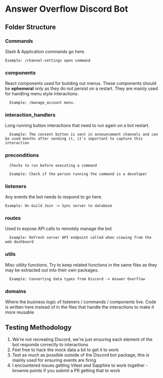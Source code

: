 # Answer Overflow Discord Bot

## Folder Structure

### Commands

Slash & Application commands go here.

    Example: /channel-settings open command

### components

React components used for building out menus. These components should be **ephemeral** only as they do not persist on a restart. They are mainly used for handling menu style interactions.

      Example: /manage_account menu.

### interaction_handlers

Long running button interactions that need to run again on a bot restart.

      Example: The consent button is sent in announcement channels and can be used months after sending it, it's important to capture this interaction

### preconditions

      Checks to run before executing a command

      Example: Check if the person running the command is a developer

### listeners

Any events the bot needs to respond to go here.

    Example: On Guild Join -> Sync server to database

### routes

Used to expose API calls to remotely manage the bot

      Example: Refresh server API endpoint called when viewing from the web dashboard

### utils

Misc utility functions. Try to keep related functions in the same files as they may be extracted out into their own packages.

      Example: Converting data types from Discord -> Answer Overflow

### domains

Where the business logic of listeners / commands / components live. Code is written here instead of in the files that handle the interactions to make it more reusable

## Testing Methodology

1. We're not recreating Discord, we're just ensuring each element of the bot responds correctly to interactions
2. Feel free to hack the mock data a bit to get it to work
3. Test as much as possible outside of the Discord bot package, this is mainly used for ensuring events are firing
4. I encountered issues getting Vitest and Sapphire to work together - brownie points if you submit a PR getting that to work
